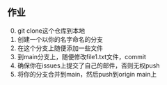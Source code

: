 ## 作业
0. git clone这个仓库到本地
1. 创建一个以你的名字命名的分支
2. 在这个分支上随便添加一些文件
3. 到main分支上，随便修改file1.txt文件，commit
4. 确保你在issues上提交了自己的邮件，否则无权push
5. 将你的分支合并到main，然后push到origin main上
